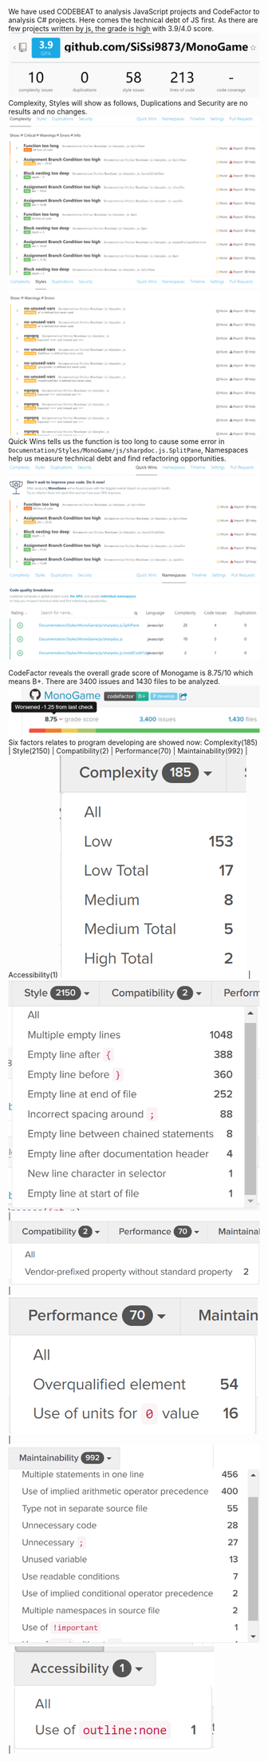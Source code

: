 We have used CODEBEAT to analysis JavaScript projects and CodeFactor to analysis C# projects. Here comes the technical debt of JS first. As there are few projects written by js, the grade is high with 3.9/4.0 score. ![cbgpa](https://github.com/ruanti2018-1/zy1-monogame/blob/master/technicaldebt/CBGPA.png)
Complexity, Styles will show as follows, Duplications and Security are no results and no changes. ![complexity](https://github.com/ruanti2018-1/zy1-monogame/blob/master/technicaldebt/cbcmp.png) ![styles](https://github.com/ruanti2018-1/zy1-monogame/blob/master/technicaldebt/cbsty.png)
Quick Wins tells us the function is too long to cause some error in ```Documentation/Styles/MonoGame/js/sharpdoc.js.SplitPane```, Namespaces help us measure technical debt and find refactoring opportunities. ![qw](https://github.com/ruanti2018-1/zy1-monogame/blob/master/technicaldebt/QW.png) ![name](https://github.com/ruanti2018-1/zy1-monogame/blob/master/technicaldebt/Nam.png)

CodeFactor reveals the overall grade score of Monogame is 8.75/10 which means B+. There are 3400 issues and 1430 files to be analyzed.![cf](https://github.com/ruanti2018-1/zy1-monogame/blob/master/technicaldebt/CFGPA.png)
Six factors relates to program developing are showed now: 
Complexity(185) | Style(2150) | Compatibility(2) | Performance(70) | Maintainability(992) | Accessibility(1)
![comp](https://github.com/ruanti2018-1/zy1-monogame/blob/master/technicaldebt/Comp.png) | ![sty](https://github.com/ruanti2018-1/zy1-monogame/blob/master/technicaldebt/Sty.png) | ![com](https://github.com/ruanti2018-1/zy1-monogame/blob/master/technicaldebt/Com.png) | ![per](https://github.com/ruanti2018-1/zy1-monogame/blob/master/technicaldebt/Per.png) | ![Mai](https://github.com/ruanti2018-1/zy1-monogame/blob/master/technicaldebt/Mai.png) | ![Acc](https://github.com/ruanti2018-1/zy1-monogame/blob/master/technicaldebt/Acc.png) 
